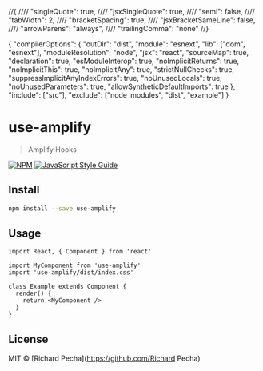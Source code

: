 //{
////  "singleQuote": true,
////  "jsxSingleQuote": true,
////  "semi": false,
////  "tabWidth": 2,
////  "bracketSpacing": true,
////  "jsxBracketSameLine": false,
////  "arrowParens": "always",
////  "trailingComma": "none"
//}

{
"compilerOptions": {
"outDir": "dist",
"module": "esnext",
"lib": ["dom", "esnext"],
"moduleResolution": "node",
"jsx": "react",
"sourceMap": true,
"declaration": true,
"esModuleInterop": true,
"noImplicitReturns": true,
"noImplicitThis": true,
"noImplicitAny": true,
"strictNullChecks": true,
"suppressImplicitAnyIndexErrors": true,
"noUnusedLocals": true,
"noUnusedParameters": true,
"allowSyntheticDefaultImports": true
},
"include": ["src"],
"exclude": ["node_modules", "dist", "example"]
}

# use-amplify

> Amplify Hooks

[![NPM](https://img.shields.io/npm/v/use-amplify.svg)](https://www.npmjs.com/package/use-amplify) [![JavaScript Style Guide](https://img.shields.io/badge/code_style-standard-brightgreen.svg)](https://standardjs.com)

## Install

```bash
npm install --save use-amplify
```

## Usage

```tsx
import React, { Component } from 'react'

import MyComponent from 'use-amplify'
import 'use-amplify/dist/index.css'

class Example extends Component {
  render() {
    return <MyComponent />
  }
}
```

## License

MIT © [Richard Pecha](https://github.com/Richard Pecha)
